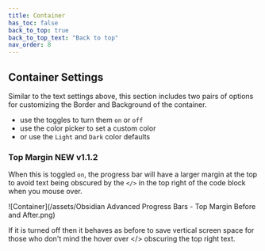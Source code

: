```yaml
---
title: Container
has_toc: false
back_to_top: true
back_to_top_text: "Back to top"
nav_order: 8
---
```


## Container Settings
Similar to the text settings above, this section includes two pairs of options for customizing the Border and Background of the container.

- use the toggles to turn them `on` or `off`
- use the color picker to set a custom color
- or use the `Light` and `Dark` color defaults

### Top Margin <span class="label label-green badge">NEW v1.1.2</span>
When this is toggled `on`, the progress bar will have a larger margin at the top to avoid text being obscured by the `</>` in the top right of the code block when you mouse over.

![Container](/assets/Obsidian Advanced Progress Bars - Top Margin Before and After.png)

If it is turned off then it behaves as before to save vertical screen space for those who don't mind the hover over </> obscuring the top right text.
